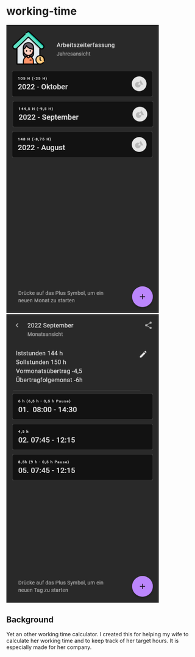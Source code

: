 # working-time

<img src="./layout/start-mit-monaten.png" width="400"/>
<img src="./layout/Monatsansicht.png" width="400"/>

## Background

Yet an other working time calculator.
I created this for helping my wife to calculate her working time and to keep track of her target hours.
It is especially made for her company.
